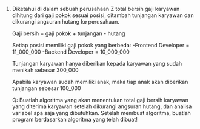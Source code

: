 1. Diketahui di dalam sebuah perusahaan Z total bersih gaji karyawan dihitung dari gaji pokok
   sesuai posisi, ditambah tunjangan karyawan dan dikurangi angsuran hutang ke perusahaan.

   Gaji bersih = gaji pokok + tunjangan - hutang

   Setiap posisi memiliki gaji pokok yang berbeda:
   -Frontend Developer = 11_000_000
   -Backend Developer = 10_000_000

   Tunjangan karyawan hanya diberikan kepada karyawan yang sudah menikah sebesar 300_000

   Apabila karyawan sudah memiliki anak, maka tiap anak akan diberikan tunjangan sebesar 100_000

   Q: Buatlah algoritma yang akan menentukan total gaji bersih karyawan yang diterima karyawan
   setelah dikurangi angsuran hutang, dan analisa variabel apa saja yang dibutuhkan. Setelah
   membuat algoritma, buatlah program berdasarkan algoritma yang telah dibuat!
